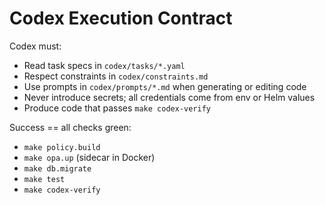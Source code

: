 # Codex Execution Contract

Codex must:
- Read task specs in `codex/tasks/*.yaml`
- Respect constraints in `codex/constraints.md`
- Use prompts in `codex/prompts/*.md` when generating or editing code
- Never introduce secrets; all credentials come from env or Helm values
- Produce code that passes `make codex-verify`

Success == all checks green:
- `make policy.build`
- `make opa.up` (sidecar in Docker)
- `make db.migrate`
- `make test`
- `make codex-verify`
